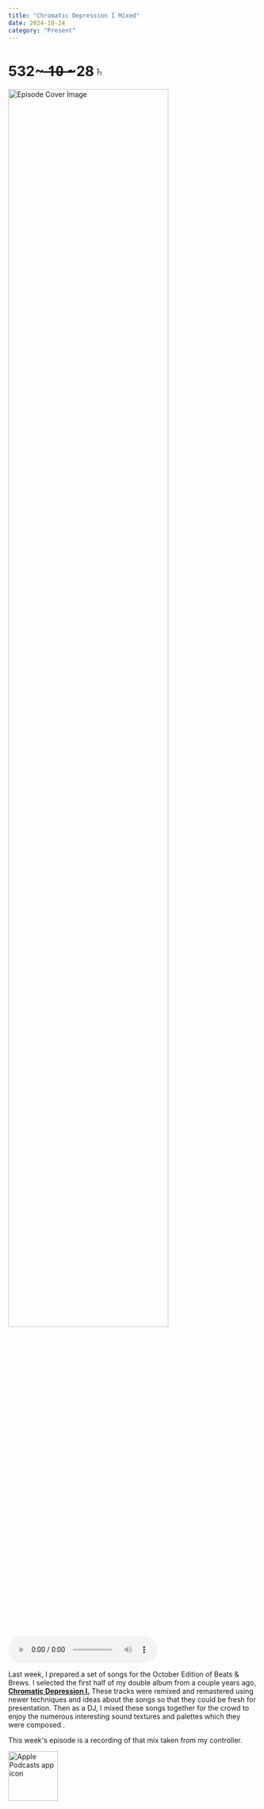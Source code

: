 ```yaml
---
title: "Chromatic Depression I Mixed"
date: 2024-10-24
category: "Present"
---
```

# 532~ ̶1̶0̶ ̶~28♄
<img src="https://artwork.captivate.fm/0685a6ff-98db-45eb-8e55-111067e2af7c/1jn5I-Zapo-gpvQP1eJKl2vc.jpg" alt="Episode Cover Image" width=80%/>
<audio controls>
  <source src="https://podcasts.captivate.fm/media/d6c799fe-e403-470e-aea0-3ae81b49ac5c/Episode-127.mp3" type="audio/mpeg">
  Your browser does not support the audio element.
</audio>

<p>Last week, I prepared a set of songs for the October Edition of Beats &amp; Brews. I selected the first half of my double album from a couple years ago, <strong><u>Chromatic Depression I.</u></strong> These tracks were remixed and remastered using newer techniques and ideas about the songs so that they could be fresh for presentation. Then as a DJ, I mixed these songs together for the crowd to enjoy the numerous interesting sound textures and palettes which they were composed .</p><p>This week's episode is a recording of that mix taken from my controller. </p>

<a href="https://podcasts.apple.com/us/podcast/living-room-music/id1608791560?tscg=30200&itsct=podcast_box_appicon&ls=1&mttnsubad=1608791560" style="display: inline-block;"><img src="https://toolbox.marketingtools.apple.com/api/v2/badges/app-icon-podcasts/standard/en-us" alt="Apple Podcasts app icon" style="width: 100px; height: 100px; vertical-align: middle; object-fit: contain;" /></a>
    